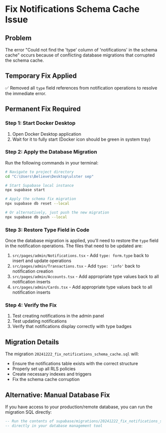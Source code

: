 # Fix Notifications Schema Cache Issue

## Problem
The error "Could not find the 'type' column of 'notifications' in the schema cache" occurs because of conflicting database migrations that corrupted the schema cache.

## Temporary Fix Applied
✅ Removed all `type` field references from notification operations to resolve the immediate error.

## Permanent Fix Required

### Step 1: Start Docker Desktop
1. Open Docker Desktop application
2. Wait for it to fully start (Docker icon should be green in system tray)

### Step 2: Apply the Database Migration
Run the following commands in your terminal:

```bash
# Navigate to project directory
cd "C:\Users\Believe\Desktop\ulster sep"

# Start Supabase local instance
npx supabase start

# Apply the schema fix migration
npx supabase db reset --local

# Or alternatively, just push the new migration
npx supabase db push --local
```

### Step 3: Restore Type Field in Code
Once the database migration is applied, you'll need to restore the `type` field in the notification operations. The files that need to be updated are:

1. `src/pages/admin/Notifications.tsx` - Add `type: form.type` back to insert and update operations
2. `src/pages/admin/Transactions.tsx` - Add `type: 'info'` back to notification creation
3. `src/pages/admin/Accounts.tsx` - Add appropriate type values back to all notification inserts
4. `src/pages/admin/Cards.tsx` - Add appropriate type values back to all notification inserts

### Step 4: Verify the Fix
1. Test creating notifications in the admin panel
2. Test updating notifications
3. Verify that notifications display correctly with type badges

## Migration Details
The migration `20241222_fix_notifications_schema_cache.sql` will:
- Ensure the notifications table exists with the correct structure
- Properly set up all RLS policies
- Create necessary indexes and triggers
- Fix the schema cache corruption

## Alternative: Manual Database Fix
If you have access to your production/remote database, you can run the migration SQL directly:

```sql
-- Run the contents of supabase/migrations/20241222_fix_notifications_schema_cache.sql
-- directly in your database management tool
```
